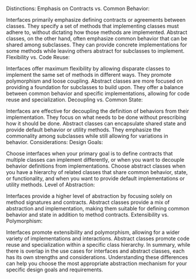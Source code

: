 Distinctions:
Emphasis on Contracts vs. Common Behavior:

Interfaces primarily emphasize defining contracts or agreements between classes. They specify a set of methods that implementing classes must adhere to, without dictating how those methods are implemented.
Abstract classes, on the other hand, often emphasize common behavior that can be shared among subclasses. They can provide concrete implementations for some methods while leaving others abstract for subclasses to implement.
Flexibility vs. Code Reuse:

Interfaces offer maximum flexibility by allowing disparate classes to implement the same set of methods in different ways. They promote polymorphism and loose coupling.
Abstract classes are more focused on providing a foundation for subclasses to build upon. They offer a balance between common behavior and specific implementations, allowing for code reuse and specialization.
Decoupling vs. Common State:

Interfaces are effective for decoupling the definition of behaviors from their implementation. They focus on what needs to be done without prescribing how it should be done.
Abstract classes can encapsulate shared state and provide default behavior or utility methods. They emphasize the commonality among subclasses while still allowing for variations in behavior.
Considerations:
Design Goals:

Choose interfaces when your primary goal is to define contracts that multiple classes can implement differently, or when you want to decouple behavior definitions from implementations.
Choose abstract classes when you have a hierarchy of related classes that share common behavior, state, or functionality, and when you want to provide default implementations or utility methods.
Level of Abstraction:

Interfaces provide a higher level of abstraction by focusing solely on method signatures and contracts.
Abstract classes provide a mix of abstraction and implementation, making them suitable for defining common behavior and state in addition to method contracts.
Extensibility vs. Polymorphism:

Interfaces promote extensibility and polymorphism, allowing for a wider variety of implementations and interactions.
Abstract classes promote code reuse and specialization within a specific class hierarchy.
In summary, while there is overlap in the use cases for interfaces and abstract classes, each has its own strengths and considerations. Understanding these differences can help you choose the most appropriate abstraction mechanism for your specific design goals and requirements.